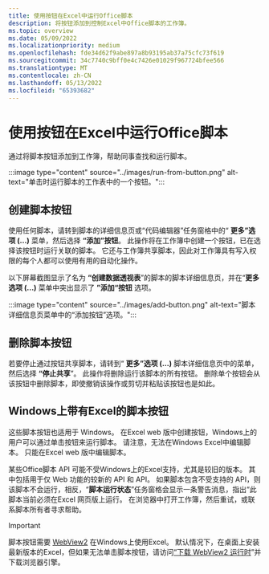 ```yaml
---
title: 使用按钮在Excel中运行Office脚本
description: 将按钮添加到控制Excel中Office脚本的工作簿。
ms.topic: overview
ms.date: 05/09/2022
ms.localizationpriority: medium
ms.openlocfilehash: fde34d62f9abe897a8b93195ab37a75cfc73f619
ms.sourcegitcommit: 34c7740c9bff0e4c7426e01029f967724bfee566
ms.translationtype: MT
ms.contentlocale: zh-CN
ms.lasthandoff: 05/13/2022
ms.locfileid: "65393682"
---
```

# <a name="run-office-scripts-in-excel-with-buttons"></a>使用按钮在Excel中运行Office脚本

通过将脚本按钮添加到工作簿，帮助同事查找和运行脚本。

:::image type="content" source="../images/run-from-button.png" alt-text="单击时运行脚本的工作表中的一个按钮。":::

## <a name="create-script-buttons"></a>创建脚本按钮

使用任何脚本，请转到脚本的详细信息页或“代码编辑器”任务窗格中的“ **更多”选项 (...)** 菜单，然后选择 **“添加”按钮**。 此操作将在工作簿中创建一个按钮，已在选择该按钮时运行关联的脚本。 它还与工作簿共享脚本，因此对工作簿具有写入权限的每个人都可以使用有用的自动化操作。

以下屏幕截图显示了名为 **“创建数据透视表**”的脚本的脚本详细信息页，并在“**更多选项 (...)** 菜单中突出显示了 **”添加“按钮** 选项。

:::image type="content" source="../images/add-button.png" alt-text="脚本详细信息页菜单中的“添加按钮”选项。":::

## <a name="remove-script-buttons"></a>删除脚本按钮

若要停止通过按钮共享脚本，请转到“ **更多”选项 (...)** 脚本详细信息页中的菜单，然后选择 **“停止共享**”。 此操作将删除运行该脚本的所有按钮。 删除单个按钮会从该按钮中删除脚本，即使撤销该操作或剪切并粘贴该按钮也是如此。

## <a name="script-buttons-with-excel-on-windows"></a>Windows上带有Excel的脚本按钮

这些脚本按钮也适用于 Windows。 在Excel web 版中创建按钮，Windows上的用户可以通过单击按钮来运行脚本。 请注意，无法在Windows Excel中编辑脚本。 只能在Excel web 版中编辑脚本。

某些Office脚本 API 可能不受Windows上的Excel支持，尤其是较旧的版本。 其中包括用于仅 Web 功能的较新的 API 和 API。 如果脚本包含不受支持的 API，则该脚本不会运行，相反，“**脚本运行状态**”任务窗格会显示一条警告消息，指出“此脚本当前必须在Excel 网页版上运行。 在浏览器中打开工作簿，然后重试，或联系脚本所有者寻求帮助。  

> [!IMPORTANT]
> 脚本按钮需要 [WebView2](/deployoffice/webview2-install) 在Windows上使用Excel。 默认情况下，在桌面上安装最新版本的Excel，但如果无法单击脚本按钮，请访问[“下载 WebView2 运行时](https://developer.microsoft.com/en-us/microsoft-edge/webview2/#download-section)”并下载浏览器引擎。
